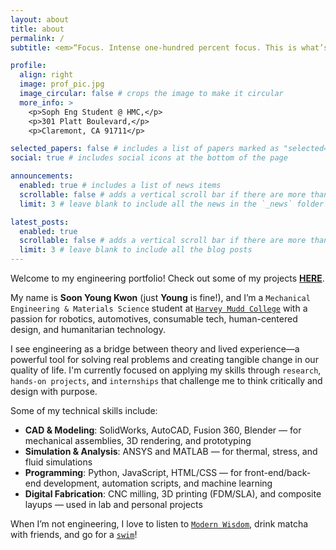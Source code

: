 ```yaml
---
layout: about
title: about
permalink: /
subtitle: <em>“Focus. Intense one-hundred percent focus. This is what’s going to get you through.”<em>

profile:
  align: right
  image: prof_pic.jpg
  image_circular: false # crops the image to make it circular
  more_info: >
    <p>Soph Eng Student @ HMC,</p>
    <p>301 Platt Boulevard,</p>
    <p>Claremont, CA 91711</p>

selected_papers: false # includes a list of papers marked as "selected={true}"
social: true # includes social icons at the bottom of the page

announcements:
  enabled: true # includes a list of news items
  scrollable: false # adds a vertical scroll bar if there are more than 3 news items
  limit: 3 # leave blank to include all the news in the `_news` folder

latest_posts:
  enabled: true
  scrollable: false # adds a vertical scroll bar if there are more than 3 new posts items
  limit: 3 # leave blank to include all the blog posts
---
```



Welcome to my engineering portfolio! Check out some of my projects [**HERE**](https://soonyoungkwon23.github.io/projects/).

My name is **Soon Young Kwon** (just **Young** is fine!), and I’m a `Mechanical Engineering & Materials Science` student at [`Harvey Mudd College`](https://www.hmc.edu/) with a passion for robotics, automotives, consumable tech, human-centered design, and humanitarian technology.

I see engineering as a bridge between theory and lived experience—a powerful tool for solving real problems and creating tangible change in our quality of life. I'm currently focused on applying my skills through `research`, `hands-on projects`, and `internships` that challenge me to think critically and design with purpose.

Some of my technical skills include: 
- **CAD & Modeling**: SolidWorks, AutoCAD, Fusion 360, Blender — for mechanical assemblies, 3D rendering, and prototyping  
- **Simulation & Analysis**: ANSYS and MATLAB — for thermal, stress, and fluid simulations  
- **Programming**: Python, JavaScript, HTML/CSS — for front-end/back-end development, automation scripts, and machine learning  
- **Digital Fabrication**: CNC milling, 3D printing (FDM/SLA), and composite layups — used in lab and personal projects  

When I’m not engineering, I love to listen to [`Modern Wisdom`](https://open.spotify.com/show/0XrOqvxlqQI6bmdYHuIVnr), drink matcha with friends, and go for a [`swim`](https://www.swimcloud.com/swimmer/1996834/)!
